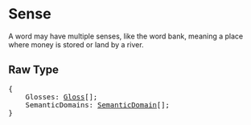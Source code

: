 # Sense

A word may have multiple senses, like the word bank, meaning a place where money is stored or land by a river.

## Raw Type

<pre>
{
    Glosses: <a href=gloss.md>Gloss</a>[];
    SemanticDomains: <a href=semanticDomain.md>SemanticDomain</a>[];
}
</pre>
